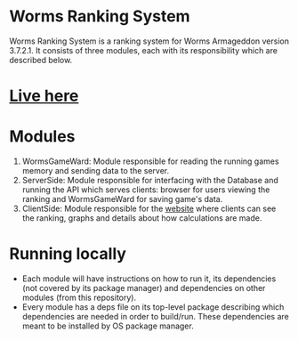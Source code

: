 # Worms Ranking System
Worms Ranking System is a ranking system for Worms Armageddon version 3.7.2.1. It consists of three modules, each with its responsibility which are described below.

# [Live here](http://leonardogaldino.com/worms)

# Modules
1. WormsGameWard: Module responsible for reading the running games memory and sending data to the server.
2. ServerSide: Module responsible for interfacing with the Database and running the API which serves clients: browser for users viewing the ranking and WormsGameWard for saving game's data.
3. ClientSide: Module responsible for the [website](http://leo.galdino.uk/worms) where clients can see the ranking, graphs and details about how calculations are made.

# Running locally
- Each module will have instructions on how to run it, its dependencies (not covered by its package manager) and dependencies on other modules (from this repository).
- Every module has a deps file on its top-level package describing which dependencies are needed in order to build/run. These dependencies are meant to be installed by OS package manager.
